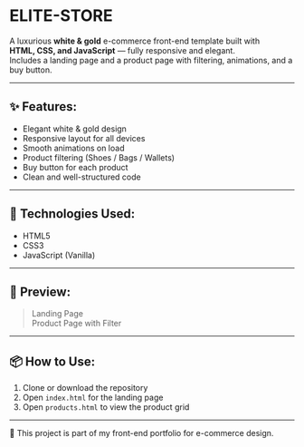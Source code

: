 # ELITE-STORE

A luxurious **white & gold** e-commerce front-end template built with  
**HTML, CSS, and JavaScript** — fully responsive and elegant.  
Includes a landing page and a product page with filtering, animations, and a buy button.

---

## ✨ Features:
- Elegant white & gold design  
- Responsive layout for all devices  
- Smooth animations on load  
- Product filtering (Shoes / Bags / Wallets)  
- Buy button for each product  
- Clean and well-structured code  

---

## 🧠 Technologies Used:
- HTML5  
- CSS3  
- JavaScript (Vanilla)

---

## 📸 Preview:
> Landing Page  
> Product Page with Filter  

---

## 📦 How to Use:
1. Clone or download the repository  
2. Open `index.html` for the landing page  
3. Open `products.html` to view the product grid  

---

💎 This project is part of my front-end portfolio for e-commerce design.
